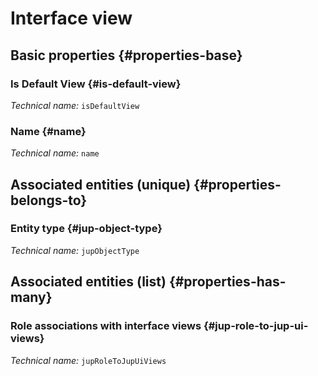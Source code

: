 # Interface view
<!--- THIS FILE IS GENERATED PLEASE DO NOT EDIT IT DIRECTLY --->



<OH code="jupUiView"/>


## Basic properties {#properties-base}

### Is Default View {#is-default-view}



*Technical name:* ```isDefaultView```
<PH code="jupUiView:isDefaultView"/>

### Name {#name}



*Technical name:* ```name```
<PH code="jupUiView:name"/>


## Associated entities (unique) {#properties-belongs-to}

### Entity type {#jup-object-type}



*Technical name:* ```jupObjectType```
<PH code="jupUiView:jupObjectType"/>


## Associated entities (list) {#properties-has-many}

### Role associations with interface views {#jup-role-to-jup-ui-views}



*Technical name:* ```jupRoleToJupUiViews```
<PH code="jupUiView:jupRoleToJupUiViews"/>





